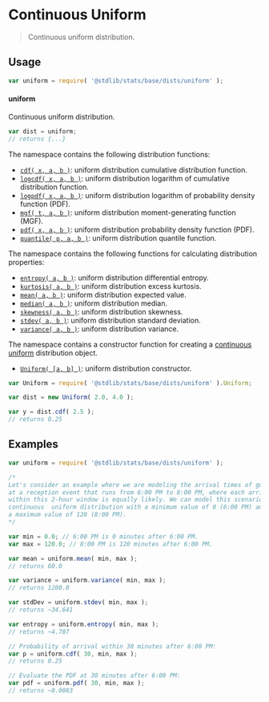 <!--

@license Apache-2.0

Copyright (c) 2018 The Stdlib Authors.

Licensed under the Apache License, Version 2.0 (the "License");
you may not use this file except in compliance with the License.
You may obtain a copy of the License at

   http://www.apache.org/licenses/LICENSE-2.0

Unless required by applicable law or agreed to in writing, software
distributed under the License is distributed on an "AS IS" BASIS,
WITHOUT WARRANTIES OR CONDITIONS OF ANY KIND, either express or implied.
See the License for the specific language governing permissions and
limitations under the License.

-->

# Continuous Uniform

> Continuous uniform distribution.

<section class="usage">

## Usage

```javascript
var uniform = require( '@stdlib/stats/base/dists/uniform' );
```

#### uniform

Continuous uniform distribution.

```javascript
var dist = uniform;
// returns {...}
```

The namespace contains the following distribution functions:

<!-- <toc pattern="*+(cdf|pdf|mgf|quantile)*"> -->

<div class="namespace-toc">

-   <span class="signature">[`cdf( x, a, b )`][@stdlib/stats/base/dists/uniform/cdf]</span><span class="delimiter">: </span><span class="description">uniform distribution cumulative distribution function.</span>
-   <span class="signature">[`logcdf( x, a, b )`][@stdlib/stats/base/dists/uniform/logcdf]</span><span class="delimiter">: </span><span class="description">uniform distribution logarithm of cumulative distribution function.</span>
-   <span class="signature">[`logpdf( x, a, b )`][@stdlib/stats/base/dists/uniform/logpdf]</span><span class="delimiter">: </span><span class="description">uniform distribution logarithm of probability density function (PDF).</span>
-   <span class="signature">[`mgf( t, a, b )`][@stdlib/stats/base/dists/uniform/mgf]</span><span class="delimiter">: </span><span class="description">uniform distribution moment-generating function (MGF).</span>
-   <span class="signature">[`pdf( x, a, b )`][@stdlib/stats/base/dists/uniform/pdf]</span><span class="delimiter">: </span><span class="description">uniform distribution probability density function (PDF).</span>
-   <span class="signature">[`quantile( p, a, b )`][@stdlib/stats/base/dists/uniform/quantile]</span><span class="delimiter">: </span><span class="description">uniform distribution quantile function.</span>

</div>

<!-- </toc> -->

The namespace contains the following functions for calculating distribution properties:

<!-- <toc pattern="*+(entropy|kurtosis|mean|median|mode|skewness|stdev|variance)*"> -->

<div class="namespace-toc">

-   <span class="signature">[`entropy( a, b )`][@stdlib/stats/base/dists/uniform/entropy]</span><span class="delimiter">: </span><span class="description">uniform distribution differential entropy.</span>
-   <span class="signature">[`kurtosis( a, b )`][@stdlib/stats/base/dists/uniform/kurtosis]</span><span class="delimiter">: </span><span class="description">uniform distribution excess kurtosis.</span>
-   <span class="signature">[`mean( a, b )`][@stdlib/stats/base/dists/uniform/mean]</span><span class="delimiter">: </span><span class="description">uniform distribution expected value.</span>
-   <span class="signature">[`median( a, b )`][@stdlib/stats/base/dists/uniform/median]</span><span class="delimiter">: </span><span class="description">uniform distribution median.</span>
-   <span class="signature">[`skewness( a, b )`][@stdlib/stats/base/dists/uniform/skewness]</span><span class="delimiter">: </span><span class="description">uniform distribution skewness.</span>
-   <span class="signature">[`stdev( a, b )`][@stdlib/stats/base/dists/uniform/stdev]</span><span class="delimiter">: </span><span class="description">uniform distribution standard deviation.</span>
-   <span class="signature">[`variance( a, b )`][@stdlib/stats/base/dists/uniform/variance]</span><span class="delimiter">: </span><span class="description">uniform distribution variance.</span>

</div>

<!-- </toc> -->

The namespace contains a constructor function for creating a [continuous uniform][uniform-distribution] distribution object.

<!-- <toc pattern="*ctor*"> -->

<div class="namespace-toc">

-   <span class="signature">[`Uniform( [a, b] )`][@stdlib/stats/base/dists/uniform/ctor]</span><span class="delimiter">: </span><span class="description">uniform distribution constructor.</span>

</div>

<!-- </toc> -->

```javascript
var Uniform = require( '@stdlib/stats/base/dists/uniform' ).Uniform;

var dist = new Uniform( 2.0, 4.0 );

var y = dist.cdf( 2.5 );
// returns 0.25
```

</section>

<!-- /.usage -->

<section class="examples">

## Examples

<!-- TODO: better examples -->

<!-- eslint no-undef: "error" -->

```javascript
var uniform = require( '@stdlib/stats/base/dists/uniform' );

/*
Let's consider an example where we are modeling the arrival times of guests
at a reception event that runs from 6:00 PM to 8:00 PM, where each arrival
within this 2-hour window is equally likely. We can model this scenario using a
continuous  uniform distribution with a minimum value of 0 (6:00 PM) and
a maximum value of 120 (8:00 PM).
*/

var min = 0.0; // 6:00 PM is 0 minutes after 6:00 PM.
var max = 120.0; // 8:00 PM is 120 minutes after 6:00 PM.

var mean = uniform.mean( min, max );
// returns 60.0

var variance = uniform.variance( min, max );
// returns 1200.0

var stdDev = uniform.stdev( min, max );
// returns ~34.641

var entropy = uniform.entropy( min, max );
// returns ~4.787

// Probability of arrival within 30 minutes after 6:00 PM:
var p = uniform.cdf( 30, min, max );
// returns 0.25

// Evaluate the PDF at 30 minutes after 6:00 PM:
var pdf = uniform.pdf( 30, min, max );
// returns ~0.0083
```

</section>

<!-- /.examples -->

<!-- Section for related `stdlib` packages. Do not manually edit this section, as it is automatically populated. -->

<section class="related">

</section>

<!-- /.related -->

<!-- Section for all links. Make sure to keep an empty line after the `section` element and another before the `/section` close. -->

<section class="links">

[uniform-distribution]: https://en.wikipedia.org/wiki/Uniform_distribution_%28continuous%29

<!-- <toc-links> -->

[@stdlib/stats/base/dists/uniform/ctor]: https://github.com/stdlib-js/stats/tree/main/base/dists/uniform/ctor

[@stdlib/stats/base/dists/uniform/entropy]: https://github.com/stdlib-js/stats/tree/main/base/dists/uniform/entropy

[@stdlib/stats/base/dists/uniform/kurtosis]: https://github.com/stdlib-js/stats/tree/main/base/dists/uniform/kurtosis

[@stdlib/stats/base/dists/uniform/mean]: https://github.com/stdlib-js/stats/tree/main/base/dists/uniform/mean

[@stdlib/stats/base/dists/uniform/median]: https://github.com/stdlib-js/stats/tree/main/base/dists/uniform/median

[@stdlib/stats/base/dists/uniform/skewness]: https://github.com/stdlib-js/stats/tree/main/base/dists/uniform/skewness

[@stdlib/stats/base/dists/uniform/stdev]: https://github.com/stdlib-js/stats/tree/main/base/dists/uniform/stdev

[@stdlib/stats/base/dists/uniform/variance]: https://github.com/stdlib-js/stats/tree/main/base/dists/uniform/variance

[@stdlib/stats/base/dists/uniform/cdf]: https://github.com/stdlib-js/stats/tree/main/base/dists/uniform/cdf

[@stdlib/stats/base/dists/uniform/logcdf]: https://github.com/stdlib-js/stats/tree/main/base/dists/uniform/logcdf

[@stdlib/stats/base/dists/uniform/logpdf]: https://github.com/stdlib-js/stats/tree/main/base/dists/uniform/logpdf

[@stdlib/stats/base/dists/uniform/mgf]: https://github.com/stdlib-js/stats/tree/main/base/dists/uniform/mgf

[@stdlib/stats/base/dists/uniform/pdf]: https://github.com/stdlib-js/stats/tree/main/base/dists/uniform/pdf

[@stdlib/stats/base/dists/uniform/quantile]: https://github.com/stdlib-js/stats/tree/main/base/dists/uniform/quantile

<!-- </toc-links> -->

</section>

<!-- /.links -->
